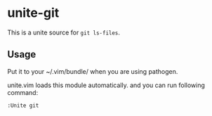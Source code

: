 unite-git
=========

This is a unite source for `git ls-files`.

Usage
-----

Put it to your ~/.vim/bundle/ when you are using pathogen.

unite.vim loads this module automatically. and you can run following command:

    :Unite git

